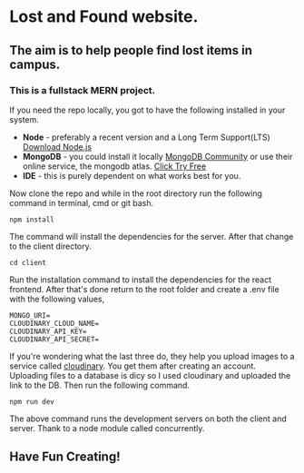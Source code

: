 # Lost and Found website.
## The aim is to help people find lost items in campus.
### This is a fullstack MERN project.

If you need the repo locally, you got to have the following installed in your system.
* __Node__ - preferably a recent version and a Long Term Support(LTS) [Download Node.js](https://nodejs.org/en/download/prebuilt-installer)
* __MongoDB__ - you could install it locally [MongoDB Community](https://www.mongodb.com/try/download/community) or use their online service, the mongodb atlas. [Click Try Free](https://www.mongodb.com/products/platform/atlas-database)
* __IDE__ - this is purely dependent on what works best for you.

Now clone the repo and while in the root directory run the following command in terminal, cmd or git bash.
```
npm install
```
The command will install the dependencies for the server. After that change to the client directory.
```
cd client
```
Run the installation command to install the dependencies for the react frontend.
After that's done return to the root folder and create a .env file with the following values,
```env
MONGO_URI=
CLOUDINARY_CLOUD_NAME=
CLOUDINARY_API_KEY=
CLOUDINARY_API_SECRET=
```
If you're wondering what the last three do, they help you upload images to a service called [cloudinary](https://cloudinary.com/). You get them after creating an account.
Uploading files to a database is dicy so I used cloudinary and uploaded the link to the DB.
Then run the following command.
```
npm run dev
```
The above command runs the development servers on both the client and server. Thank to a node module called concurrently.
<br/>
## Have Fun Creating!
